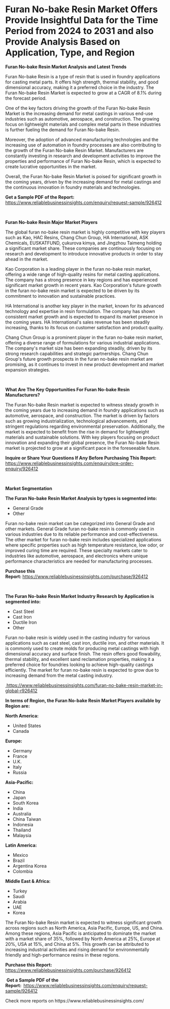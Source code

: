 <p><h1>Furan No-bake Resin Market Offers Provide Insightful Data for the Time Period from 2024 to 2031 and also Provide Analysis Based on Application, Type, and Region</h1></p><p><strong>Furan No-bake Resin Market Analysis and Latest Trends</strong></p>
<p><p>Furan No-bake Resin is a type of resin that is used in foundry applications for casting metal parts. It offers high strength, thermal stability, and good dimensional accuracy, making it a preferred choice in the industry. The Furan No-bake Resin Market is expected to grow at a CAGR of 8.1% during the forecast period.</p><p>One of the key factors driving the growth of the Furan No-bake Resin Market is the increasing demand for metal castings in various end-use industries such as automotive, aerospace, and construction. The growing focus on lightweight materials and complex metal parts in these industries is further fueling the demand for Furan No-bake Resin.</p><p>Moreover, the adoption of advanced manufacturing technologies and the increasing use of automation in foundry processes are also contributing to the growth of the Furan No-bake Resin Market. Manufacturers are constantly investing in research and development activities to improve the properties and performance of Furan No-bake Resin, which is expected to create lucrative opportunities in the market.</p><p>Overall, the Furan No-bake Resin Market is poised for significant growth in the coming years, driven by the increasing demand for metal castings and the continuous innovation in foundry materials and technologies.</p></p>
<p><strong>Get a Sample PDF of the Report:&nbsp;</strong> <a href="https://www.reliablebusinessinsights.com/enquiry/request-sample/926412">https://www.reliablebusinessinsights.com/enquiry/request-sample/926412</a></p>
<p>&nbsp;</p>
<p><strong>Furan No-bake Resin Major Market Players</strong></p>
<p><p>The global furan no-bake resin market is highly competitive with key players such as Kao, HAC Resins, Chang Chun Group, HA International, ASK Chemicals, EUSKATFUND, çukurova kimya, and Jingzhou Taimeng holding a significant market share. These companies are continuously focusing on research and development to introduce innovative products in order to stay ahead in the market.</p><p>Kao Corporation is a leading player in the furan no-bake resin market, offering a wide range of high-quality resins for metal casting applications. The company has a strong presence in key regions and has experienced significant market growth in recent years. Kao Corporation's future growth in the furan no-bake resin market is expected to be driven by its commitment to innovation and sustainable practices.</p><p>HA International is another key player in the market, known for its advanced technology and expertise in resin formulation. The company has shown consistent market growth and is expected to expand its market presence in the coming years. HA International's sales revenue has been steadily increasing, thanks to its focus on customer satisfaction and product quality.</p><p>Chang Chun Group is a prominent player in the furan no-bake resin market, offering a diverse range of formulations for various industrial applications. The company's market size has been expanding steadily, driven by its strong research capabilities and strategic partnerships. Chang Chun Group's future growth prospects in the furan no-bake resin market are promising, as it continues to invest in new product development and market expansion strategies.</p></p>
<p>&nbsp;</p>
<p><strong>What Are The Key Opportunities For Furan No-bake Resin Manufacturers?</strong></p>
<p><p>The Furan No-bake Resin market is expected to witness steady growth in the coming years due to increasing demand in foundry applications such as automotive, aerospace, and construction. The market is driven by factors such as growing industrialization, technological advancements, and stringent regulations regarding environmental preservation. Additionally, the market is expected to benefit from the rise in demand for lightweight materials and sustainable solutions. With key players focusing on product innovation and expanding their global presence, the Furan No-bake Resin market is projected to grow at a significant pace in the foreseeable future.</p></p>
<p><strong>Inquire or Share Your Questions If Any Before Purchasing This Report:</strong> <a href="https://www.reliablebusinessinsights.com/enquiry/pre-order-enquiry/926412">https://www.reliablebusinessinsights.com/enquiry/pre-order-enquiry/926412</a></p>
<p>&nbsp;</p>
<p><strong>Market Segmentation</strong></p>
<p><strong>The Furan No-bake Resin Market Analysis by types is segmented into:</strong></p>
<p><ul><li>General Grade</li><li>Other</li></ul></p>
<p><p>Furan no-bake resin market can be categorized into General Grade and other markets. General Grade furan no-bake resin is commonly used in various industries due to its reliable performance and cost-effectiveness. The other market for furan no-bake resin includes specialized applications where specific properties such as high temperature resistance, low odor, or improved curing time are required. These specialty markets cater to industries like automotive, aerospace, and electronics where unique performance characteristics are needed for manufacturing processes.</p></p>
<p><strong>Purchase this Report:&nbsp;</strong><a href="https://www.reliablebusinessinsights.com/purchase/926412">https://www.reliablebusinessinsights.com/purchase/926412</a></p>
<p>&nbsp;</p>
<p><strong>The Furan No-bake Resin Market Industry Research by Application is segmented into:</strong></p>
<p><ul><li>Cast Steel</li><li>Cast Iron</li><li>Ductile Iron</li><li>Other</li></ul></p>
<p><p>Furan no-bake resin is widely used in the casting industry for various applications such as cast steel, cast iron, ductile iron, and other materials. It is commonly used to create molds for producing metal castings with high dimensional accuracy and surface finish. The resin offers good flowability, thermal stability, and excellent sand reclamation properties, making it a preferred choice for foundries looking to achieve high-quality castings efficiently. The market for furan no-bake resin is expected to grow due to increasing demand from the metal casting industry.</p></p>
<p><a href="https://www.reliablebusinessinsights.com/furan-no-bake-resin-market-in-global-r926412">&nbsp;https://www.reliablebusinessinsights.com/furan-no-bake-resin-market-in-global-r926412</a></p>
<p><strong>In terms of Region, the Furan No-bake Resin Market Players available by Region are:</strong></p>
<p>
    <p> <strong> North America: </strong>
        <ul>
            <li>United States</li>
            <li>Canada</li>
        </ul>
        </p> 
    <p> <strong> Europe: </strong>
        <ul>
            <li>Germany</li>
            <li>France</li>
            <li>U.K.</li>
            <li>Italy</li>
            <li>Russia</li>
        </ul>
        </p> 
    <p> <strong> Asia-Pacific: </strong>
        <ul>
            <li>China</li>
            <li>Japan</li>
            <li>South Korea</li>
            <li>India</li>
            <li>Australia</li>
            <li>China Taiwan</li>
            <li>Indonesia</li>
            <li>Thailand</li>
            <li>Malaysia</li>
        </ul>
        </p> 
    <p> <strong> Latin America: </strong>
        <ul>
            <li>Mexico</li>
            <li>Brazil</li>
            <li>Argentina Korea</li>
            <li>Colombia</li>
        </ul>
        </p> 
    <p> <strong> Middle East & Africa: </strong>
        <ul>
            <li>Turkey</li>
            <li>Saudi</li>
            <li>Arabia</li>
            <li>UAE</li>
            <li>Korea</li>
        </ul>
    </p>
    </p>
<p><p>The Furan No-bake Resin market is expected to witness significant growth across regions such as North America, Asia Pacific, Europe, US, and China. Among these regions, Asia Pacific is anticipated to dominate the market with a market share of 35%, followed by North America at 25%, Europe at 20%, USA at 15%, and China at 5%. This growth can be attributed to increasing industrial activities and rising demand for environmentally friendly and high-performance resins in these regions.</p></p>
<p><strong>Purchase this Report: </strong><a href="https://www.reliablebusinessinsights.com/purchase/926412">https://www.reliablebusinessinsights.com/purchase/926412</a></p>
<p>&nbsp;<strong>Get a Sample PDF of the Report:&nbsp;&nbsp;</strong><a href="https://www.reliablebusinessinsights.com/enquiry/request-sample/926412">https://www.reliablebusinessinsights.com/enquiry/request-sample/926412</a></p>
<p><strong></strong></p>
<p>Check more reports on https://www.reliablebusinessinsights.com/</p>